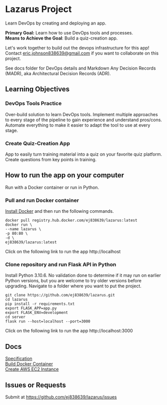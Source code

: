 # Lazarus Project
Learn DevOps by creating and deploying an app. 

**Primary Goal:** Learn how to use DevOps tools and processes.  
**Means to Achieve the Goal**: Build a quiz-creation app.

Let's work together to build out the devops infrastructure for this app! Contact eric.johnson838639@gmail.com if you want to collaborate on this project.

See docs folder for DevOps details and Markdown Any Decision Records (MADR), aka Architectural Decision Records (ADR).

## Learning Objectives
### DevOps Tools Practice
Over-build solution to learn DevOps tools. Implement multiple approaches to every stage of the pipeline to gain experience and understand pros/cons. Automate everything to make it easier to adapt the tool to use at every stage.

### Create Quiz-Creation App
App to easily turn training material into a quiz on your favorite quiz platform. Create questions from key points in training. 

## How to run the app on your computer
Run with a Docker container or run in Python.
### Pull and run Docker container 
[Install Docker](https://docs.docker.com/get-docker/) and then run the following commands.
```shell
docker pull registry.hub.docker.com/ej838639/lazarus:latest
docker run \
--name lazarus \
-p 80:80 \
-d \
ej838639/lazarus:latest

```
Click on the following link to run the app
http://localhost

### Clone repository and run Flask API in Python
Install Python 3.10.6. No validation done to determine if it may run on earlier Python versions, but you are welcome to try older versions before upgrading.
Navigate to a folder where you want to put the project.
```shell
git clone https://github.com/ej838639/lazarus.git
cd lazarus
pip install -r requirements.txt
export FLASK_APP=app.py
export FLASK_ENV=development
cd server
flask run --host=localhost --port=3000

```
Click on the following link to run the app
http://localhost:3000

## Docs
[Specification](https://github.com/ej838639/lazarus/blob/main/docs/spec.md)  
[Build Docker Container](https://github.com/ej838639/lazarus/blob/main/docs/devops/docker/docker.md)  
[Create AWS EC2 Instance](https://github.com/ej838639/lazarus/blob/main/docs/devops/aws/ec2_build_container.md)  

## Issues or Requests
Submit at https://github.com/ej838639/lazarus/issues